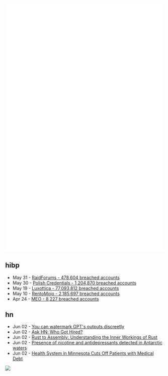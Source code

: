 ![Metrics](https://raw.githubusercontent.com/phixion/phixion/master/metrics.svg)

## hibp

<!--
for https://github.com/phixion/phixion/blob/main/.github/workflows/feeds.yml
-->
<!--START_SECTION:haveibeenpwnd-->
- May 31 - [RaidForums - 478,604 breached accounts](https://haveibeenpwned.com/PwnedWebsites#RaidForums)
- May 30 - [Polish Credentials - 1,204,870 breached accounts](https://haveibeenpwned.com/PwnedWebsites#PolishCredentials)
- May 19 - [Luxottica - 77,093,812 breached accounts](https://haveibeenpwned.com/PwnedWebsites#Luxottica)
- May 10 - [RentoMojo - 2,185,697 breached accounts](https://haveibeenpwned.com/PwnedWebsites#RentoMojo)
- Apr 24 - [MEO - 8,227 breached accounts](https://haveibeenpwned.com/PwnedWebsites#MEO)
<!--END_SECTION:haveibeenpwnd-->

## hn

<!--
for https://github.com/phixion/phixion/blob/main/.github/workflows/feeds.yml
-->
<!--START_SECTION:hn-->
- Jun 02 - [You can watermark GPT&#x27;s outputs discreetly](https://eprint.iacr.org/2023/763)
- Jun 02 - [Ask HN: Who Got Hired?](https://news.ycombinator.com/item?id=36160198)
- Jun 02 - [Rust to Assembly: Understanding the Inner Workings of Rust](https://eventhelix.com/rust/)
- Jun 02 - [Presence of nicotine and antidepressants detected in Antarctic waters](https://www.bionity.com/en/news/1180593/presence-of-nicotine-and-antidepressants-detected-in-antarctic-waters.html)
- Jun 02 - [Health System in Minnesota Cuts Off Patients with Medical Debt](https://www.nytimes.com/2023/06/01/business/allina-health-hospital-debt.html)
<!--END_SECTION:hn-->

<!--
for https://yhype.me
-->
![](https://hit.yhype.me/github/profile?user_id=13013670)
